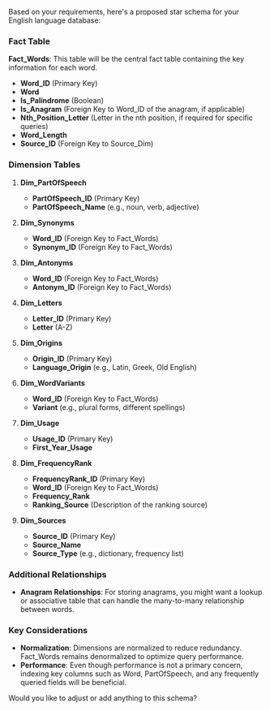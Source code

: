 Based on your requirements, here's a proposed star schema for your English language database:

### Fact Table
**Fact_Words**: This table will be the central fact table containing the key information for each word.
- **Word_ID** (Primary Key)
- **Word** 
- **Is_Palindrome** (Boolean)
- **Is_Anagram** (Foreign Key to Word_ID of the anagram, if applicable)
- **Nth_Position_Letter** (Letter in the nth position, if required for specific queries)
- **Word_Length**
- **Source_ID** (Foreign Key to Source_Dim)

### Dimension Tables
1. **Dim_PartOfSpeech**
   - **PartOfSpeech_ID** (Primary Key)
   - **PartOfSpeech_Name** (e.g., noun, verb, adjective)

2. **Dim_Synonyms**
   - **Word_ID** (Foreign Key to Fact_Words)
   - **Synonym_ID** (Foreign Key to Fact_Words)

3. **Dim_Antonyms**
   - **Word_ID** (Foreign Key to Fact_Words)
   - **Antonym_ID** (Foreign Key to Fact_Words)

4. **Dim_Letters**
   - **Letter_ID** (Primary Key)
   - **Letter** (A-Z)

5. **Dim_Origins**
   - **Origin_ID** (Primary Key)
   - **Language_Origin** (e.g., Latin, Greek, Old English)

6. **Dim_WordVariants**
   - **Word_ID** (Foreign Key to Fact_Words)
   - **Variant** (e.g., plural forms, different spellings)

7. **Dim_Usage**
   - **Usage_ID** (Primary Key)
   - **First_Year_Usage**

8. **Dim_FrequencyRank**
   - **FrequencyRank_ID** (Primary Key)
   - **Word_ID** (Foreign Key to Fact_Words)
   - **Frequency_Rank**
   - **Ranking_Source** (Description of the ranking source)

9. **Dim_Sources**
   - **Source_ID** (Primary Key)
   - **Source_Name**
   - **Source_Type** (e.g., dictionary, frequency list)

### Additional Relationships
- **Anagram Relationships**: For storing anagrams, you might want a lookup or associative table that can handle the many-to-many relationship between words.
  
### Key Considerations
- **Normalization**: Dimensions are normalized to reduce redundancy. Fact_Words remains denormalized to optimize query performance.
- **Performance**: Even though performance is not a primary concern, indexing key columns such as Word, PartOfSpeech, and any frequently queried fields will be beneficial.

Would you like to adjust or add anything to this schema?
